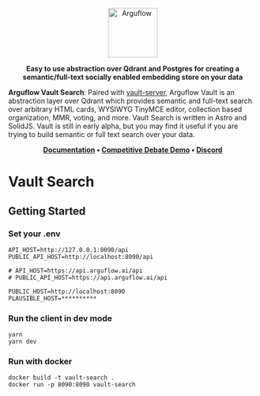 <p align="center">
  <img height="100" src="https://raw.githubusercontent.com/arguflow/blog/5ef439020707b0e27bf901c8f6b4fb1f487a78d4/apps/frontend/public/assets/horizontal-logo.svg" alt="Arguflow">
</p>

<p align="center">
    <b>Easy to use abstraction over Qdrant and Postgres for creating a semantic/full-text socially enabled embedding store on your data</b>
</p>

**Arguflow Vault Search**: Paired with [vault-server](https://github.com/arguflow/vault-server), Arguflow Vault is an abstraction layer over Qdrant which provides semantic and full-text search over arbitrary HTML cards, WYSIWYG TinyMCE editor, collection based organization, MMR, voting, and more. Vault Search is written in Astro and SolidJS. Vault is still in early alpha, but you may find it useful if you are trying to build semantic or full text search over your data.

<p align="center">
<strong><a href="https://docs.arguflow.ai">Documentation</a> • <a href="https://search.arguflow.ai">Competitive Debate Demo</a> • <a href="https://discord.gg/CuJVfgZf54">Discord</a>

</strong>
</p>

# Vault Search 

## Getting Started 

### Set your .env

```
API_HOST=http://127.0.0.1:8090/api
PUBLIC_API_HOST=http://localhost:8090/api

# API_HOST=https://api.arguflow.ai/api
# PUBLIC_API_HOST=https://api.arguflow.ai/api

PUBLIC_HOST=http://localhost:8090
PLAUSIBLE_HOST=**********
```

### Run the client in dev mode

```
yarn
yarn dev 
```

### Run with docker

```
docker build -t vault-search .
docker run -p 8090:8090 vault-search
```
